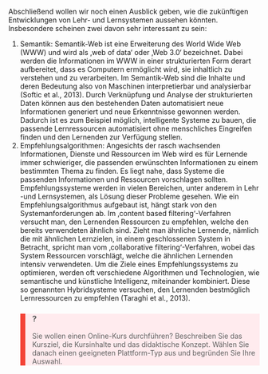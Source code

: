 Abschließend wollen wir noch einen Ausblick geben, wie die zukünftigen Entwicklungen von Lehr- und Lernsystemen aussehen könnten. Insbesondere scheinen zwei davon sehr interessant zu sein:

1. Semantik: Semantik-Web ist eine Erweiterung des World Wide Web (WWW) und wird als ‚web of data‘ oder ‚Web 3.0‘ bezeichnet. Dabei werden die Informationen im WWW in einer strukturierten Form derart aufbereitet, dass es Computern ermöglicht wird, sie inhaltlich zu verstehen und zu verarbeiten. Im Semantik-Web sind die Inhalte und deren Bedeutung also von Maschinen interpretierbar und analysierbar (Softic et al., 2013). Durch Verknüpfung und Analyse der strukturierten Daten können aus den bestehenden Daten automatisiert neue Informationen generiert und neue Erkenntnisse gewonnen werden. Dadurch ist es zum Beispiel möglich, intelligente Systeme zu bauen, die passende Lernressourcen automatisiert ohne menschliches Eingreifen finden und den Lernenden zur Verfügung stellen.
2. Empfehlungsalgorithmen: Angesichts der rasch wachsenden Informationen, Dienste und Ressourcen im Web wird es für Lernende immer schwieriger, die passenden erwünschten Informationen zu einem bestimmten Thema zu finden. Es liegt nahe, dass Systeme die passenden Informationen und Ressourcen vorschlagen sollten. Empfehlungssysteme werden in vielen Bereichen, unter anderem in Lehr -und Lernsystemen, als Lösung dieser Probleme gesehen. Wie ein Empfehlungsalgorithmus aufgebaut ist, hängt stark von den Systemanforderungen ab. Im ‚content based filtering‘-Verfahren versucht man, den Lernenden Ressourcen zu empfehlen, welche den bereits verwendeten ähnlich sind. Zieht man ähnliche Lernende, nämlich die mit ähnlichen Lernzielen, in einem geschlossenen System in Betracht, spricht man vom ‚collaborative filtering‘-Verfahren, wobei das System Ressourcen vorschlägt, welche die ähnlichen Lernenden intensiv verwendeten. Um die Ziele eines Empfehlungssystems zu optimieren, werden oft verschiedene Algorithmen und Technologien, wie semantische und künstliche Intelligenz, miteinander kombiniert. Diese so genannten Hybridsysteme versuchen, den Lernenden bestmöglich Lernressourcen zu empfehlen (Taraghi et al., 2013).

<blockquote style="background: #FFEBEE; border-left: 10px solid #F44336">

### ?

Sie wollen einen Online-Kurs durchführen? Beschreiben Sie das Kursziel, die Kursinhalte und das didaktische Konzept. Wählen Sie danach einen geeigneten Plattform-Typ aus und begründen Sie Ihre Auswahl.

</blockquote>
